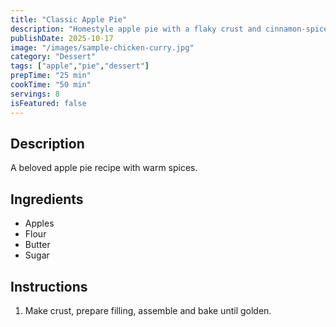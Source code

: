 ```yaml
---
title: "Classic Apple Pie"
description: "Homestyle apple pie with a flaky crust and cinnamon-spiced filling."
publishDate: 2025-10-17
image: "/images/sample-chicken-curry.jpg"
category: "Dessert"
tags: ["apple","pie","dessert"]
prepTime: "25 min"
cookTime: "50 min"
servings: 8
isFeatured: false
---
```


## Description

A beloved apple pie recipe with warm spices.

## Ingredients

* Apples
* Flour
* Butter
* Sugar

## Instructions

1. Make crust, prepare filling, assemble and bake until golden.
